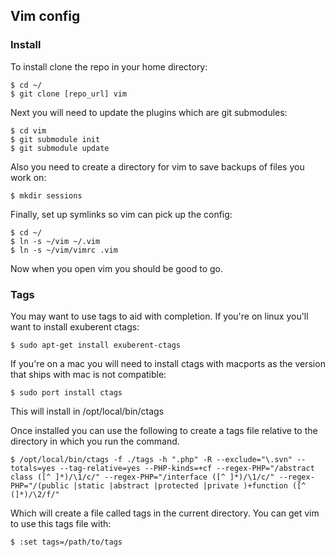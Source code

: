 ## Vim config 

### Install

To install clone the repo in your home directory:

    $ cd ~/
    $ git clone [repo_url] vim

Next you will need to update the plugins which are git submodules:

    $ cd vim
    $ git submodule init
    $ git submodule update

Also you need to create a directory for vim to save backups of files you work on:

    $ mkdir sessions

Finally, set up symlinks so vim can pick up the config:

    $ cd ~/
    $ ln -s ~/vim ~/.vim
    $ ln -s ~/vim/vimrc .vim

Now when you open vim you should be good to go.

### Tags

You may want to use tags to aid with completion. If you're on linux you'll want to install exuberent ctags:

    $ sudo apt-get install exuberent-ctags

If you're on a mac you will need to install ctags with macports as the version that ships with mac is not compatible:

    $ sudo port install ctags

This will install in /opt/local/bin/ctags

Once installed you can use the following to create a tags file relative to the directory in which you run the command.

    $ /opt/local/bin/ctags -f ./tags -h ".php" -R --exclude="\.svn" --totals=yes --tag-relative=yes --PHP-kinds=+cf --regex-PHP="/abstract class ([^ ]*)/\1/c/" --regex-PHP="/interface ([^ ]*)/\1/c/" --regex-PHP="/(public |static |abstract |protected |private )+function ([^ (]*)/\2/f/"

Which will create a file called tags in the current directory. You can get vim to use this tags file with:

    $ :set tags=/path/to/tags